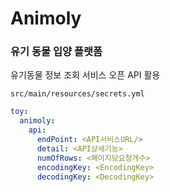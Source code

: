 # Animoly
### 유기 동물 입양 플랫폼

유기동물 정보 조회 서비스 오픈 API 활용

`src/main/resources/secrets.yml`
```yaml
toy:
  animoly:
    api:
      endPoint: <API서비스URL/>
      detail: <API상세기능>
      numOfRows: <페이지당요청개수>
      encodingKey: <EncodingKey>
      decodingKey: <DecodingKey>
```